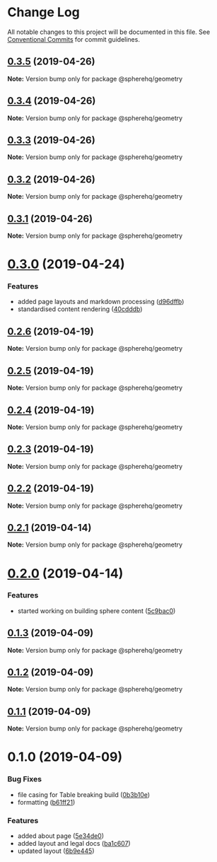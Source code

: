 # Change Log

All notable changes to this project will be documented in this file.
See [Conventional Commits](https://conventionalcommits.org) for commit guidelines.

## [0.3.5](https://github.com/spherehq/sphere/compare/@spherehq/geometry@0.3.4...@spherehq/geometry@0.3.5) (2019-04-26)

**Note:** Version bump only for package @spherehq/geometry





## [0.3.4](https://github.com/spherehq/sphere/compare/@spherehq/geometry@0.3.3...@spherehq/geometry@0.3.4) (2019-04-26)

**Note:** Version bump only for package @spherehq/geometry





## [0.3.3](https://github.com/spherehq/sphere/compare/@spherehq/geometry@0.3.2...@spherehq/geometry@0.3.3) (2019-04-26)

**Note:** Version bump only for package @spherehq/geometry





## [0.3.2](https://github.com/spherehq/sphere/compare/@spherehq/geometry@0.3.1...@spherehq/geometry@0.3.2) (2019-04-26)

**Note:** Version bump only for package @spherehq/geometry





## [0.3.1](https://github.com/spherehq/sphere/compare/@spherehq/geometry@0.3.0...@spherehq/geometry@0.3.1) (2019-04-26)

**Note:** Version bump only for package @spherehq/geometry





# [0.3.0](https://github.com/spherehq/sphere/compare/@spherehq/geometry@0.2.6...@spherehq/geometry@0.3.0) (2019-04-24)


### Features

* added page layouts and markdown processing ([d96dffb](https://github.com/spherehq/sphere/commit/d96dffb))
* standardised content rendering ([40cdddb](https://github.com/spherehq/sphere/commit/40cdddb))





## [0.2.6](https://github.com/spherehq/sphere/compare/@spherehq/geometry@0.2.5...@spherehq/geometry@0.2.6) (2019-04-19)

**Note:** Version bump only for package @spherehq/geometry

## [0.2.5](https://github.com/spherehq/sphere/compare/@spherehq/geometry@0.2.4...@spherehq/geometry@0.2.5) (2019-04-19)

**Note:** Version bump only for package @spherehq/geometry

## [0.2.4](https://github.com/spherehq/sphere/compare/@spherehq/geometry@0.2.3...@spherehq/geometry@0.2.4) (2019-04-19)

**Note:** Version bump only for package @spherehq/geometry

## [0.2.3](https://github.com/spherehq/sphere/compare/@spherehq/geometry@0.2.2...@spherehq/geometry@0.2.3) (2019-04-19)

**Note:** Version bump only for package @spherehq/geometry

## [0.2.2](https://github.com/spherehq/sphere/compare/@spherehq/geometry@0.2.1...@spherehq/geometry@0.2.2) (2019-04-19)

**Note:** Version bump only for package @spherehq/geometry

## [0.2.1](https://github.com/spherehq/sphere/compare/@spherehq/geometry@0.2.0...@spherehq/geometry@0.2.1) (2019-04-14)

**Note:** Version bump only for package @spherehq/geometry

# [0.2.0](https://github.com/spherehq/sphere/compare/@spherehq/geometry@0.1.3...@spherehq/geometry@0.2.0) (2019-04-14)

### Features

- started working on building sphere content ([5c9bac0](https://github.com/spherehq/sphere/commit/5c9bac0))

## [0.1.3](https://github.com/spherehq/sphere/compare/@spherehq/geometry@0.1.2...@spherehq/geometry@0.1.3) (2019-04-09)

**Note:** Version bump only for package @spherehq/geometry

## [0.1.2](https://github.com/spherehq/sphere/compare/@spherehq/geometry@0.1.1...@spherehq/geometry@0.1.2) (2019-04-09)

**Note:** Version bump only for package @spherehq/geometry

## [0.1.1](https://github.com/spherehq/sphere/compare/@spherehq/geometry@0.1.0...@spherehq/geometry@0.1.1) (2019-04-09)

**Note:** Version bump only for package @spherehq/geometry

# 0.1.0 (2019-04-09)

### Bug Fixes

- file casing for Table breaking build ([0b3b10e](https://github.com/spherehq/sphere/commit/0b3b10e))
- formatting ([b61ff21](https://github.com/spherehq/sphere/commit/b61ff21))

### Features

- added about page ([5e34de0](https://github.com/spherehq/sphere/commit/5e34de0))
- added layout and legal docs ([ba1c607](https://github.com/spherehq/sphere/commit/ba1c607))
- updated layout ([6b9e445](https://github.com/spherehq/sphere/commit/6b9e445))
